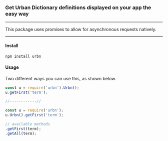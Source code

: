 ### Get Urban Dictionary definitions displayed on your app the easy way
***
This package uses promises to allow for asynchronous requests natively.
***

#### Install
```shell
npm install urbn
```

#### Usage
Two different ways you can use this, as shown below.
```javascript
const u = require('urbn').Urbn();
u.getFirst('term');

//------------//

const u = require('urbn');
u.Urbn().getFirst('term');

// available methods
.getFirst(term);
.getAll(term);
```